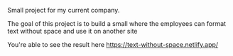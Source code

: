 Small project for my current company.

The goal of this project is to build a small where the employees can format text without space and use it on another site

You're able to see the result here https://text-without-space.netlify.app/